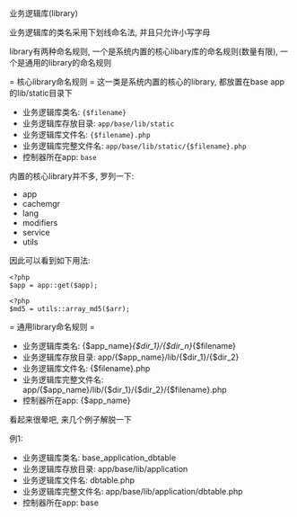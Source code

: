 业务逻辑库(library)

业务逻辑库的类名采用下划线命名法, 并且只允许小写字母

library有两种命名规则, 一个是系统内置的核心libary库的命名规则(数量有限), 一个是通用的library的命名规则


= 核心library命名规则 =
这一类是系统内置的核心的library, 都放置在base app的lib/static目录下

- 业务逻辑库类名: `{$filename}`
- 业务逻辑库存放目录: `app/base/lib/static`
- 业务逻辑库文件名: `{$filename}.php`
- 业务逻辑库完整文件名: `app/base/lib/static/{$filename}.php`
- 控制器所在app: `base`

内置的核心library并不多, 罗列一下:

- app
- cachemgr
- lang
- modifiers
- service
- utils

因此可以看到如下用法:
```
<?php
$app = app::get($app);
```

```
<?php
$md5 = utils::array_md5($arr);
```


= 通用library命名规则 =

- 业务逻辑库类名: {$app_name}_{$dir_1}/{$dir_n}_{$filename}
- 业务逻辑库存放目录: app/{$app_name}/lib/{$dir_1}/{$dir_2}
- 业务逻辑库文件名: {$filename}.php
- 业务逻辑库完整文件名: app/{$app_name}/lib/{$dir_1}/{$dir_2}/{$filename}.php
- 控制器所在app: {$app_name}

看起来很晕吧, 来几个例子解脱一下

例1:

- 业务逻辑库类名: base_application_dbtable
- 业务逻辑库存放目录: app/base/lib/application
- 业务逻辑库文件名: dbtable.php
- 业务逻辑库完整文件名: app/base/lib/application/dbtable.php
- 控制器所在app: base

